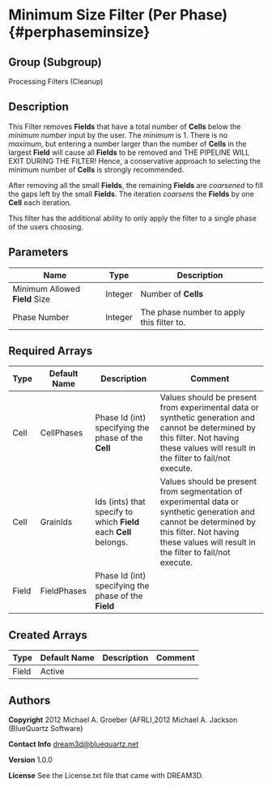 Minimum Size Filter (Per Phase) {#perphaseminsize}
======

## Group (Subgroup) ##
Processing Filters (Cleanup)

## Description ##
This Filter removes **Fields** that have a total number of **Cells** below the _minimum number_ input by the user. The _minimum_ is 1. There is no _maximum_, but entering a number larger than the number of **Cells** in the largest **Field** will cause all **Fields** to be removed and THE PIPELINE WILL EXIT DURING THE FILTER!
Hence, a conservative approach to selecting the minimum number of **Cells** is strongly recommended. 

After removing all the small **Fields**, the remaining **Fields** are _coarsened_ to fill the gaps left by the small **Fields**.  The iteration _coarsens_ the **Fields** by one **Cell** each iteration. 

This filter has the additional ability to
only apply the filter to a single phase of the users choosing.


## Parameters ##

| Name | Type | Description |
|------|------| ------- |
| Minimum Allowed **Field** Size | Integer | Number of **Cells** |
| Phase Number | Integer | The phase number to apply this filter to. |

## Required Arrays ##

| Type | Default Name | Description | Comment |
|------|--------------|-------------|---------|
| Cell | CellPhases | Phase Id (int) specifying the phase of the **Cell** | Values should be present from experimental data or synthetic generation and cannot be determined by this filter. Not having these values will result in the filter to fail/not execute.|
| Cell | GrainIds | Ids (ints) that specify to which **Field** each **Cell** belongs. | Values should be present from segmentation of experimental data or synthetic generation and cannot be determined by this filter. Not having these values will result in the filter to fail/not execute.|
| Field | FieldPhases | Phase Id (int) specifying the phase of the **Field**| |

## Created Arrays ##

| Type | Default Name | Description | Comment |
|------|--------------|-------------|---------|
| Field | Active |      |

## Authors ##

**Copyright** 2012 Michael A. Groeber (AFRL),2012 Michael A. Jackson (BlueQuartz Software)

**Contact Info** dream3d@bluequartz.net

**Version** 1.0.0

**License**  See the License.txt file that came with DREAM3D.




